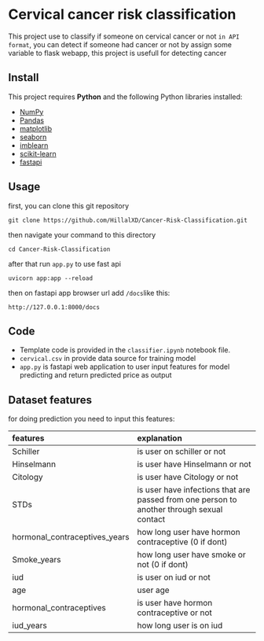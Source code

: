 
# Cervical cancer risk classification

This project use to classify if someone on cervical cancer or not `in API format`, you can detect if someone had cancer or not by assign some variable to flask webapp, this project is usefull for detecting cancer 

## Install

This project requires **Python** and the following Python libraries installed:

- [NumPy](http://www.numpy.org/)
- [Pandas](http://pandas.pydata.org/)
- [matplotlib](http://matplotlib.org/)
- [seaborn](http://seaborn.org/)
- [imblearn](https://imbalanced-learn.org/stable/)
- [scikit-learn](http://scikit-learn.org/stable/)
- [fastapi](https://flask.palletsprojects.com/)

## Usage

first, you can clone this git repository

```
git clone https://github.com/HillalXD/Cancer-Risk-Classification.git
```

then navigate your command to this directory

```
cd Cancer-Risk-Classification
```

after that run `app.py` to use fast api

```
uvicorn app:app --reload
```

then on fastapi app browser url add `/docs`like this:
```
http://127.0.0.1:8000/docs
```


## Code 
- Template code is provided in the `classifier.ipynb` notebook file.
- `cervical.csv` in provide data source for training model
- `app.py` is fastapi web application to user input features for model predicting and return predicted price as output

## Dataset features

for doing prediction you need to input this features:

| features  | explanation  | 
| :-------- | :------- | 
| Schiller | is user on schiller or not |
| Hinselmann  | is user have Hinselmann or not |
| Citology  | is user have Citology or not |
| STDs   | is user have infections that are passed from one person to another through sexual contact |
| hormonal_contraceptives_years  | how long user have hormon contraceptive (0 if dont) |
| Smoke_years | how long user have smoke or not (0 if dont)|
| iud  | is user on iud or not |
| age  | user age |
| hormonal_contraceptives | is user have hormon contraceptive or not |
| iud_years  | how long user is on iud |




